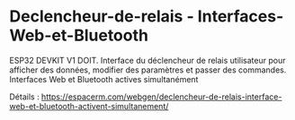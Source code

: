 # Declencheur-de-relais - Interfaces-Web-et-Bluetooth
ESP32 DEVKIT V1 DOIT. Interface du déclencheur de relais utilisateur pour afficher des données, modifier des paramètres et passer des commandes. 
Interfaces Web et Bluetooth actives simultanément

Détails : https://espacerm.com/webgen/declencheur-de-relais-interface-web-et-bluetooth-activent-simultanement/
